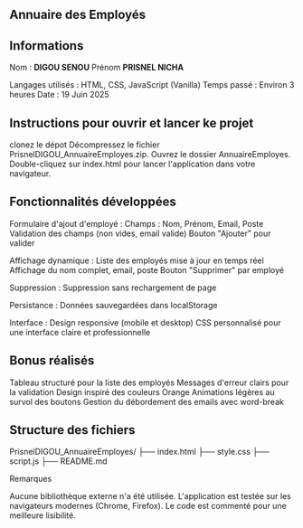 ## Annuaire des Employés 

## Informations

Nom : **DIGOU SENOU**
Prénom **PRISNEL NICHA**


Langages utilisés : HTML, CSS, JavaScript (Vanilla)
Temps passé : Environ 3 heures
Date : 19 Juin 2025

## Instructions pour ouvrir et lancer ke projet 

clonez le dépot 
Décompressez le fichier PrisnelDIGOU_AnnuaireEmployes.zip.
Ouvrez le dossier AnnuaireEmployes.
Double-cliquez sur index.html pour lancer l'application dans votre navigateur.

## Fonctionnalités développées

Formulaire d'ajout d'employé :
Champs : Nom, Prénom, Email, Poste
Validation des champs (non vides, email valide)
Bouton "Ajouter" pour valider


Affichage dynamique :
Liste des employés mise à jour en temps réel
Affichage du nom complet, email, poste
Bouton "Supprimer" par employé


Suppression :
Suppression sans rechargement de page


Persistance :
Données sauvegardées dans localStorage


Interface :
Design responsive (mobile et desktop)
CSS personnalisé pour une interface claire et professionnelle



## Bonus réalisés

Tableau structuré pour la liste des employés
Messages d'erreur clairs pour la validation
Design inspiré des couleurs Orange
Animations légères au survol des boutons
Gestion du débordement des emails avec word-break

## Structure des fichiers
PrisnelDIGOU_AnnuaireEmployes/
├── index.html
├── style.css
├── script.js
├── README.md

Remarques

Aucune bibliothèque externe n'a été utilisée.
L'application est testée sur les navigateurs modernes (Chrome, Firefox).
Le code est commenté pour une meilleure lisibilité.

